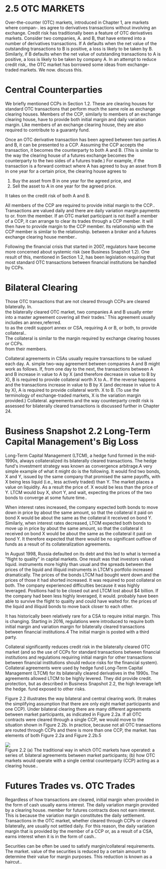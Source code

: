 # 2.5 OTC MARKETS  

Over-the-counter (OTC) markets, introduced in Chapter 1, are markets where compan-. ies agree to derivatives transactions without involving an exchange. Credit risk has traditionally been a feature of OTC derivatives markets. Consider two companies, A. and B, that have entered into a number of derivatives transactions. If A defaults when the net value of the outstanding transactions to B is positive, a loss is likely to be taken by B. Similarly, if B defaults when the net value of outstanding transactions to A is positive, a loss is likely to be taken by company A. In an attempt to reduce credit risk,. the OTC market has borrowed some ideas from exchange-traded markets. We now. discuss this.  

# Central Counterparties  

We briefly mentioned CCPs in Section 1.2. These are clearing houses for standard OTC transactions that perform much the same role as exchange clearing houses. Members of the CCP, similarly to members of an exchange clearing house, have to provide both initial margin and daily variation margin. Like members of an exchange clearing house, they are also required to contribute to a guaranty fund.  

Once an OTC derivative transaction has been agreed between two parties A and B, it can be presented to a CCP. Assuming the CCP accepts the transaction, it becomes the counterparty to both A and B. (This is similar to the way the clearing house of a futures exchange becomes the counterparty to the two sides of a futures trade.) For example, if the transaction is a forward contract where A has agreed to buy an asset from B in one year for a certain price, the clearing house agrees to  

1. Buy the asset from B in one year for the agreed price, and   
2. Sell the asset to A in one year for the agreed price.  

It takes on the credit risk of both A and B.  

All members of the CCP are required to provide initial margin to the CCP.. Transactions are valued daily and there are daily variation margin payments to or. from the member. If an OTC market participant is not itself a member of a CCP, it can arrange to clear its trades through a CCP member. It will then have to provide margin to the CCP member. Its relationship with the CCP member is similar to the relationship. between a broker and a futures exchange clearing house member..  

Following the financial crisis that started in 2007, regulators have become more concerned about systemic risk (see Business Snapshot 1.2). One result of this, mentioned in Section 1.2, has been legislation requiring that most standard OTC transactions between financial institutions be handled by CCPs.  

# Bilateral Clearing  

Those OTC transactions that are not cleared through CCPs are cleared bilaterally. In.   
the bilaterally cleared OTC market, two companies A and B usually enter into a master agreement covering all their trades.' This agreement usually includes an annex,referred.   
to as the credit support annex or CSA, requiring A or B, or both, to provide collateral..   
The collateral is similar to the margin required by exchange clearing houses or CCPs.   
from their members.  

Collateral agreements in CSAs usually require transactions to be valued each day. A. simple two-way agreement between companies A and B might work as follows. If, from one day to the next, the transactions between A and B increase in value to A by X (and therefore decrease in value to B by X), B is required to provide collateral worth X to A.. If the reverse happens and the transactions increase in value to B by X (and decrease in value to A by X), A is required to provide collateral worth. $\boldsymbol{\mathrm X}$ to B. (To use the terminology of exchange-traded markets, X is the variation margin provided.) Collateral. agreements and the way counterparty credit risk is assessed for bilaterally cleared transactions is discussed further in Chapter 24.  

# Business Snapshot 2.2 Long-Term Capital Management's Big Loss  

Long-Term Capital Management (LTCM), a hedge fund formed in the mid-1990s, always collateralized its bilaterally cleared transactions. The hedge fund's investment strategy was known as convergence arbitrage.A very simple example of what it might do is the following. It would find two bonds, X and Y, issued by the same company that promised the same payoffs, with X being less liquid (i.e., less actively traded) than Y. The market places a value on liquidity. As a result the price of. $\boldsymbol{\mathrm X}$ would be less than the price of Y. LTCM would buy X, short Y, and wait, expecting the prices of the two bonds to converge at some future time..  

When interest rates increased, the company expected both bonds to move down in price by about the same amount, so that the collateral it paid on bond X would be about the same as the collateral it received on bond Y. Similarly, when interest rates decreased, LTCM expected both bonds to move up in price by about the same amount, so that the collateral it received on bond X would be about the same as the collateral it paid on bond Y. It therefore expected that there would be no significant outflow of funds as a result of its collateralization agreements.  

In August 1998, Russia defaulted on its debt and this led to what is termed a "flight to quality" in capital markets. One result was that investors valued liquid. instruments more highly than usual and the spreads between the prices of the liquid and illiquid instruments in LTCM's portfolio increased dramatically. The prices of the bonds LTCM had bought went down and the prices of those it had shorted increased. It was required to post collateral on both. The company experienced difficulties because it was highly leveraged. Positions had to be closed out and LTCM lost about $\$4$ billion. If the company had been less highly leveraged, it would. probably have been able to survive the flight to quality and could have waited for. the prices of the liquid and illiquid bonds to move back closer to each other.  

It has historically been relatively rare for a CSA to require initial margin. This is changing. Starting in 2016, regulations were introduced to require both initial margin and variation margin for bilaterally cleared transactions between financial institutions.4 The initial margin is posted with a third party.  

Collateral significantly reduces credit risk in the bilaterally cleared OTC market (and so the use of CCPs for standard transactions between financial institutions and regulations requiring initial margin for other transactions between financial institutions should reduce risks for the financial system). Collateral agreements were used by hedge fund Long-Term Capital Management (LTCM) for its bilaterally cleared derivatives in the 1990s. The agreements allowed LTCM to be highly levered. They did provide credit. protection, but as described in Business Snapshot 2.2, the high leverage left the hedge. fund exposed to other risks.  

Figure 2.2 illustrates the way bilateral and central clearing work. (It makes the simplifying assumption that there are only eight market participants and one CCP). Under bilateral clearing there are many different agreements between market participants, as indicated in Figure 2.2a. If all OTC contracts were cleared through a single CCP, we would move to the situation shown in Figure 2.2b. In practice, because not all OTC transactions are routed through CCPs and there is more than one CCP, the market. has elements of both Figure $2.2\mathrm{a}$ and Figure 2.2b.5  

![](images/56430ab0f333bda29180f9b5345738fdc6905c486ecade1aea201282fa307afd.jpg)  
Figure 2.2 (a) The traditional way in which OTC markets have operated: a series of. bilateral agreements between market participants; (b) how OTC markets would operate with a single central counterparty (CCP) acting as a clearing house..  

# Futures Trades vs. OTC Trades  

Regardless of how transactions are cleared, initial margin when provided in the form of cash usually earns interest. The daily variation margin provided by a clearing house. member for futures contracts does not earn interest. This is because the variation margin constitutes the daily settlement. Transactions in the OTC market, whether cleared through CCPs or cleared bilaterally, are usually not settled daily. For this reason, the daily variation margin that is provided by the member of a CCP or, as a result of a CSA, earns interest when it is in the form of cash..  

Securities can be often be used to satisfy margin/collateral requirements. The market. value of the securities is reduced by a certain amount to determine their value for margin purposes. This reduction is known as a haircut..  

